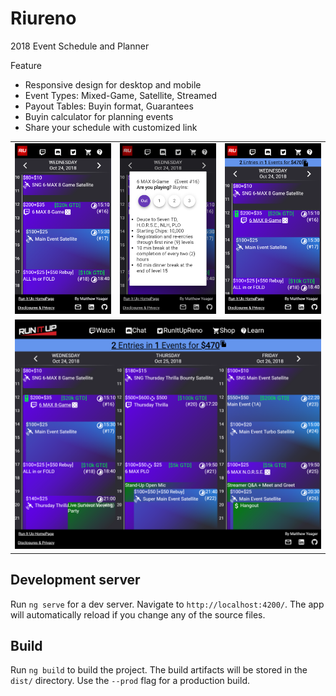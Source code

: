# Riureno

2018 Event Schedule and Planner

Feature
- Responsive design for desktop and mobile
- Event Types: Mixed-Game, Satellite, Streamed
- Payout Tables: Buyin format, Guarantees
- Buyin calculator for planning events
- Share your schedule with customized link

<table>
    <tr>
        <td><img src="./readme/event_day.png"/></td>
        <td><img src="./readme/event_form.png"/></td>
        <td><img src="./readme/event_playing.png"/></td>
    </tr>
    <tr>
        <td colspan="3"><img src="./readme/event_days.png"/></td>
    </tr>
</table>

## Development server

Run `ng serve` for a dev server. Navigate to `http://localhost:4200/`. The app will automatically reload if you change any of the source files.

## Build

Run `ng build` to build the project. The build artifacts will be stored in the `dist/` directory. Use the `--prod` flag for a production build.

